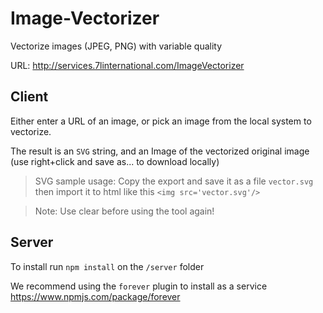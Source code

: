 # Image-Vectorizer
Vectorize images (JPEG, PNG) with variable quality

URL: http://services.7linternational.com/ImageVectorizer

## Client

Either enter a URL of an image, or pick an image from the local system to vectorize.

The result is an `SVG` string, and an Image of the vectorized original image (use right+click and save as... to download locally)

>SVG sample usage: Copy the export and save it as a file `vector.svg` then import it to html like this `<img src='vector.svg'/>`

>Note: Use clear before using the tool again!


## Server

To install run `npm install` on the `/server` folder

We recommend using the `forever` plugin to install as a service https://www.npmjs.com/package/forever
